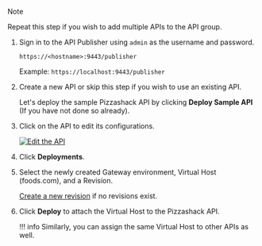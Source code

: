 
<html>
<div class="admonition note">
<p class="admonition-title">Note</p>
<p>Repeat this step if you wish to add multiple APIs to the API group.</p>
</div> 
</html>

1.  Sign in to the API Publisher using `admin` as the username and password.

     `https://<hostname>:9443/publisher` 
   
     Example: `https://localhost:9443/publisher`

2.  Create a new API or skip this step if you wish to use an existing API.
     
     Let's deploy the sample Pizzashack API by clicking **Deploy Sample API** (If you have not done so already).

3.  Click on the API to edit its configurations.

     [![Edit the API](../../../../assets/img/includes/deploy/select-api.png)](../../../../assets/img/includes/deploy/select-api.png)

4.  Click **Deployments**.

5.  Select the newly created Gateway environment, Virtual Host (foods.com), and a Revision.

     [Create a new revision](../../../../design/create-api/create-api-revisions/) if no revisions exist.

6. Click **Deploy** to attach the Virtual Host to the Pizzashack API.
   
    !!! info
        Similarly, you can assign the same Virtual Host to other APIs as well.
